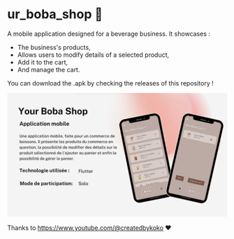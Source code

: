 # ur_boba_shop 🧋

A mobile application designed for a beverage business. It showcases : 
- The business's products,
- Allows users to modify details of a selected product,
- Add it to the cart,
- And manage the cart.

You can download the .apk by checking the releases of this repository !

![Image Alt](https://github.com/sweethehe/ur_boba_shop/blob/a40df6b01cf2a3eeca7ca094a306bedb44e6e11c/ur_boba_presentation.png)

Thanks to https://www.youtube.com/@createdbykoko ❤️
